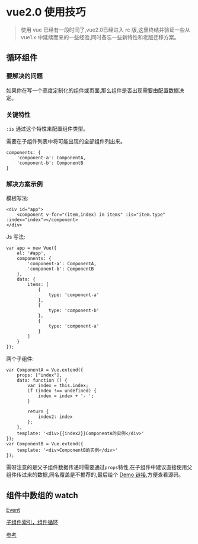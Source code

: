 # vue2.0 使用技巧 

> 使用 vue 已经有一段时间了,vue2.0已经进入 rc 版,这里终结并验证一些从 vue1.x 中延续而来的一些经验,同时备忘一些新特性和老版迁移方案。

## 循环组件

### 要解决的问题

如果你在写一个高度定制化的组件或页面,那么组件是否出现需要由配置数据决定。

### 关键特性

`:is` 通过这个特性来配置组件类型。

需要在子组件列表中将可能出现的全部组件列出来。

    components: {
        'component-a': ComponentA,
        'component-b': ComponentB
    }    

### 解决方案示例

模板写法:

    <div id="app">
        <component v-for="(item,index) in items" :is="item.type" :index="index"></component>
    </div>

Js 写法:

    var app = new Vue({
        el: '#app',
        components: {
            'component-a': ComponentA,
            'component-b': ComponentB
        },
        data: {
            items: [
                {
                    type: 'component-a'
                },
                {
                    type: 'component-b'
                },
                {
                    type: 'component-a'
                }
            ]
        }
    });

两个子组件:
    
    var ComponentA = Vue.extend({
        props: ["index"],
        data: function () {
            var index = this.index;
            if (index !== undefined) {
                index = index + '- ';
            }

            return {
                index2: index
            };
        },
        template: '<div>{{index2}}ComponentA的实例</div>'
    });
    var ComponentB = Vue.extend({
        template: '<div>ComponentB的实例</div>'
    });

需呀注意的是父子组件数据传递时需要通过`props`特性,在子组件中建议直接使用父组件传过来的数据,同名覆盖是不推荐的,最后给个 [Demo 链接](/articles/vue-note/demo/for-components.html),方便查看源码。

## 组件中数组的 watch

[Event](articles/vue-note/demo/event.html)

[子组件索引，组件循环](articles/vue-note/demo/v-ref.html)

[参考](http://vuejs.org.cn/guide/components.html#子组件索引)